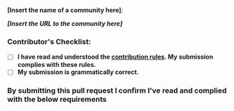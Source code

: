 **[Insert the name of a community here]**:

**_[Insert the URL to the community here]_**

### Contributor's Checklist:

- [ ] **I have read and understood the [contribution rules](CONTRIBUTING.md). My submission complies with these rules.**
- [ ] **My submission is grammatically correct.**

### By submitting this pull request I confirm I've read and complied with the below requirements 
